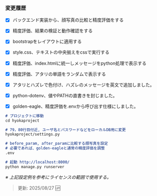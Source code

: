 ### 変更履歴

- [x] バックエンド実装から、顔写真の比較と精度評価をする

- [x] 精度評価、結果の検証と動作確認をする

- [x] bootstrapをレイアウトに適用する

- [x] style.css、テキストの中央揃えをcssで実行する

- [x] 精度評価、index.htmlに統一しメッセージをpython処理で表示する

- [x] 精度評価、アタリの単語をランダムで表示する

- [x] アタリとハズレで色付け、ハズレのメッセージを英文で追加しました。

- [x] python-dotenv、値やPATHの直書きを封じました。

- [x] golden-eagle、精度評価を.envから呼び出す仕様にしました。

```markdown
# プロジェクトに移動
cd hyokaproject

# 79，80行目付近, ユーザ名とパスワードなどをローカルDB用に変更
hyokaproject/settings.py

# before_param, after_paramに比較する顔写真を設定
# 必要であれば、golden-eagleと通常の精度評価を調整
.env

# 起動 http://localhost:8000/
python manage.py runserver  
```

_※ 上記設定例を参考にライセンスの範囲で使用する。_

> 更新: 2025/08/27 🆙